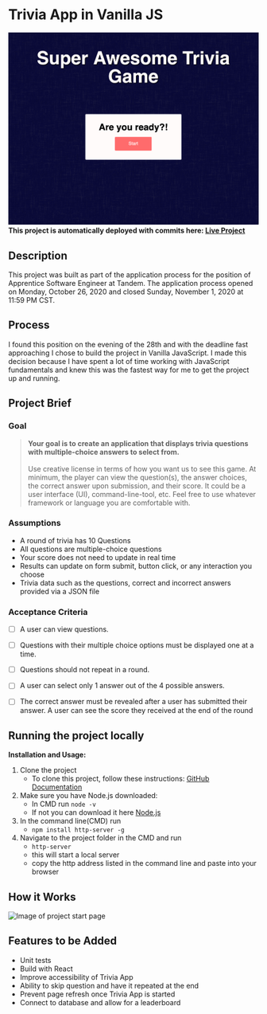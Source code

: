 # Trivia App in Vanilla JS
![Image of project start page](./projectImages/startpage.png)
**This project is automatically deployed with commits here: [Live Project](https://elastic-curie-7b6550.netlify.app/)**
## Description
This project was built as part of the application process for the position of Apprentice Software Engineer at Tandem. The application process opened on Monday, October 26, 2020 and closed Sunday, November 1, 2020 at 11:59 PM CST. 

## Process
I found this position on the evening of the 28th and with the deadline fast approaching I chose to build the project in Vanilla JavaScript. I made this decision because I have spent a lot of time working with JavaScript fundamentals and knew this was the fastest way for me to get the project up and running.

## Project Brief
### Goal
> **Your goal is to create an application that displays trivia questions with multiple-choice answers to select from.**<br><br>
> Use creative license in terms of how you want us to see this game. At minimum, the player can view the question(s), the answer choices, the correct answer upon submission, and their score. It could be a user interface (UI), command-line-tool, etc. Feel free to use whatever framework or language you are comfortable with.

### Assumptions
- A round of trivia has 10 Questions
- All questions are multiple-choice questions
- Your score does not need to update in real time
- Results can update on form submit, button click, or any interaction you choose
- Trivia data such as the questions, correct and incorrect answers provided via a JSON file
### Acceptance Criteria
- [ ] A user can view questions.
- [ ] Questions with their multiple choice options must be displayed one at a time. 
- [ ] Questions should not repeat in a round.
- [ ] A user can select only 1 answer out of the 4 possible answers.
- [ ] The correct answer must be revealed after a user has submitted their answer. A user can see the score they received at the end of the round


## Running the project locally

**Installation and Usage:**
1. Clone the project
    - To clone this project, follow these instructions: [GitHub Documentation](https://docs.github.com/en/free-pro-team@latest/github/creating-cloning-and-archiving-repositories/cloning-a-repository)
2. Make sure you have Node.js downloaded: 
    - In CMD run `node -v`
    - If not you can download it here [Node.js](https://nodejs.org/en/download/)
3. In the command line(CMD) run
     - `npm install http-server -g`
4. Navigate to the project folder in the CMD and run
    - `http-server`
    - this will start a local server
    - copy the http address listed in the command line and paste into your browser

## How it Works
![Image of project start page](./projectImages/triviaInAction.gif)


## Features to be Added

- Unit tests
- Build with React
- Improve accessibility of Trivia App
- Ability to skip question and have it repeated at the end
- Prevent page refresh once Trivia App is started
- Connect to database and allow for a leaderboard 


